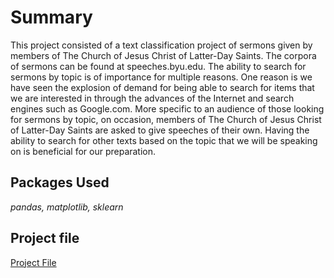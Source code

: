 # Summary

This project consisted of a text classification project of sermons given by members of The Church of Jesus Christ of Latter-Day Saints.  The corpora of sermons can be found at speeches.byu.edu.  The ability to search for sermons by topic is of importance for multiple reasons.  One reason is we have seen the explosion of demand for being able to search for items that we are interested in through the advances of the Internet and search engines such as Google.com.  More specific to an audience of those looking for sermons by topic, on occasion, members of The Church of Jesus Christ of Latter-Day Saints are asked to give speeches of their own.  Having the ability to search for other texts based on the topic that we will be speaking on is beneficial for our preparation.

## Packages Used

_pandas, matplotlib, sklearn_

## Project file

[Project File](https://github.com/ramsey-king/DSC-630-Predictive-Analytics/blob/master/Final%20Project/King_Ramsey_Term_Project_DSC_630_from_csv_files.ipynb)
